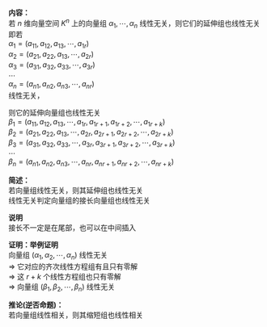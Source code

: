 **内容：**    
若 $n$ 维向量空间 $K^n$ 上的向量组 $\alpha_1,\cdots,\alpha_n$ 线性无关，则它们的延伸组也线性无关    
即若    
 $\alpha_1=(a_{11},a_{12},a_{13},\cdots,a_{1r})$     
 $\alpha_2=(a_{21},a_{22},a_{13},\cdots,a_{2r})$     
 $\alpha_3=(a_{31},a_{32},a_{33},\cdots,a_{3r})$     
 $\cdots$     
 $\alpha_n=(a_{n1},a_{n2},a_{n3},\cdots,a_{nr})$     
线性无关，    
    
则它的延伸向量组也线性无关    
 $\beta_1=(a_{11},a_{12},a_{13},\cdots,a_{1r},a_{1r+1},a_{1r+2},\cdots,a_{1r+k})$     
 $\beta_2=(a_{21},a_{22},a_{13},\cdots,a_{2r},a_{2r+1},a_{2r+2},\cdots,a_{2r+k})$     
 $\beta_3=(a_{31},a_{32},a_{33},\cdots,a_{3r},a_{3r+1},a_{3r+2},\cdots,a_{3r+k})$     
 $\cdots$     
 $\beta_n=(a_{n1},a_{n2},a_{n3},\cdots,a_{nr},a_{nr+1},a_{nr+2},\cdots,a_{nr+k})$     
    
**简述：**    
若向量组线性无关，则其延伸组也线性无关    
线性无关判定向量组的接长向量组也线性无关    
    
**说明**    
接长不一定是在尾部，也可以在中间插入    
    
**证明：举例证明**    
向量组 $(\alpha_1,\alpha_2,\cdots,\alpha_n)$ 线性无关    
 $\Rightarrow$ 它对应的齐次线性方程组有且只有零解    
 $\Rightarrow$ 这 $r+k$ 个线性方程组也只有零解    
 $\Rightarrow$ 向量组 $(\beta_1,\beta_2,\cdots,\beta_n)$ 线性无关    
    
**推论(逆否命题)：**    
若向量组线性相关，则其缩短组也线性相关    
